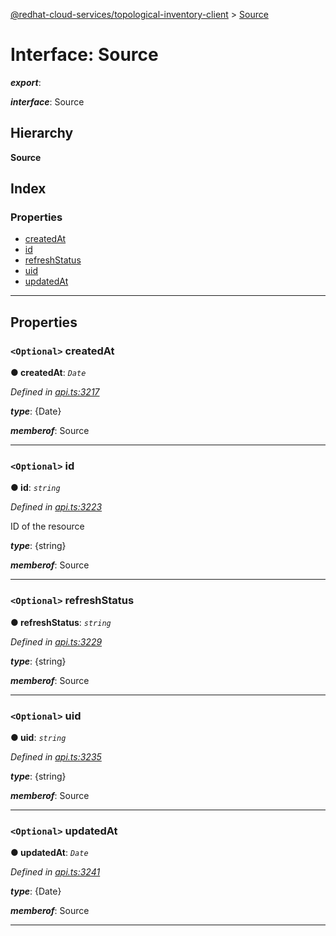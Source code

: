 [@redhat-cloud-services/topological-inventory-client](../README.md) > [Source](../interfaces/source.md)

# Interface: Source

*__export__*: 

*__interface__*: Source

## Hierarchy

**Source**

## Index

### Properties

* [createdAt](source.md#createdat)
* [id](source.md#id)
* [refreshStatus](source.md#refreshstatus)
* [uid](source.md#uid)
* [updatedAt](source.md#updatedat)

---

## Properties

<a id="createdat"></a>

### `<Optional>` createdAt

**● createdAt**: *`Date`*

*Defined in [api.ts:3217](https://github.com/karelhala/javascript-clients/blob/master/packages/topological-inventory/api.ts#L3217)*

*__type__*: {Date}

*__memberof__*: Source

___
<a id="id"></a>

### `<Optional>` id

**● id**: *`string`*

*Defined in [api.ts:3223](https://github.com/karelhala/javascript-clients/blob/master/packages/topological-inventory/api.ts#L3223)*

ID of the resource

*__type__*: {string}

*__memberof__*: Source

___
<a id="refreshstatus"></a>

### `<Optional>` refreshStatus

**● refreshStatus**: *`string`*

*Defined in [api.ts:3229](https://github.com/karelhala/javascript-clients/blob/master/packages/topological-inventory/api.ts#L3229)*

*__type__*: {string}

*__memberof__*: Source

___
<a id="uid"></a>

### `<Optional>` uid

**● uid**: *`string`*

*Defined in [api.ts:3235](https://github.com/karelhala/javascript-clients/blob/master/packages/topological-inventory/api.ts#L3235)*

*__type__*: {string}

*__memberof__*: Source

___
<a id="updatedat"></a>

### `<Optional>` updatedAt

**● updatedAt**: *`Date`*

*Defined in [api.ts:3241](https://github.com/karelhala/javascript-clients/blob/master/packages/topological-inventory/api.ts#L3241)*

*__type__*: {Date}

*__memberof__*: Source

___

